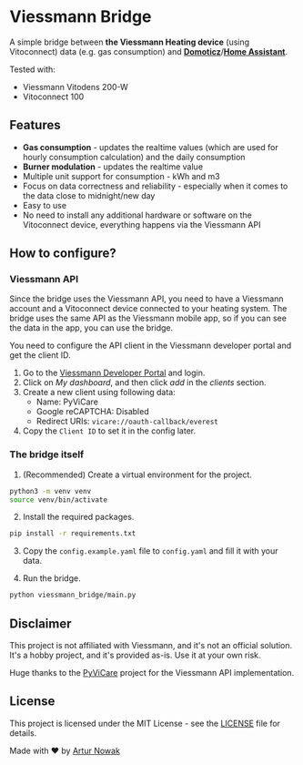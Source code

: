 # Viessmann Bridge

A simple bridge between **the Viessmann Heating device** (using Vitoconnect) data (e.g. gas consumption) and [**Domoticz**](https://www.domoticz.com/)/[**Home Assistant**](https://www.home-assistant.io/).

Tested with:

- Viessmann Vitodens 200-W
- Vitoconnect 100

## Features

- **Gas consumption** - updates the realtime values (which are used for hourly consumption calculation) and the daily consumption
- **Burner modulation** - updates the realtime value
- Multiple unit support for consumption - kWh and m3
- Focus on data correctness and reliability - especially when it comes to the data close to midnight/new day
- Easy to use
- No need to install any additional hardware or software on the Vitoconnect device, everything happens via the Viessmann API

## How to configure?

### Viessmann API

Since the bridge uses the Viessmann API, you need to have a Viessmann account and a Vitoconnect device connected to your heating system. The bridge uses the same API as the Viessmann mobile app, so if you can see the data in the app, you can use the bridge.

You need to configure the API client in the Viessmann developer portal and get the client ID.

1. Go to the [Viessmann Developer Portal](https://app.developer.viessmann.com/) and login.
2. Click on _My dashboard_, and then click _add_ in the _clients_ section.
3. Create a new client using following data:
   - Name: PyViCare
   - Google reCAPTCHA: Disabled
   - Redirect URIs: `vicare://oauth-callback/everest`
4. Copy the `Client ID` to set it in the config later.

### The bridge itself

1. (Recommended) Create a virtual environment for the project.

```bash
python3 -m venv venv
source venv/bin/activate
```

2. Install the required packages.

```bash
pip install -r requirements.txt
```

3. Copy the `config.example.yaml` file to `config.yaml` and fill it with your data.

4. Run the bridge.

```bash
python viessmann_bridge/main.py
```

## Disclaimer

This project is not affiliated with Viessmann, and it's not an official solution. It's a hobby project, and it's provided as-is. Use it at your own risk.

Huge thanks to the [PyViCare](https://github.com/openviess/PyViCare) project for the Viessmann API implementation.

## License

This project is licensed under the MIT License - see the [LICENSE](LICENSE) file for details.

Made with ❤️ by [Artur Nowak](https://github.com/Arciiix)
